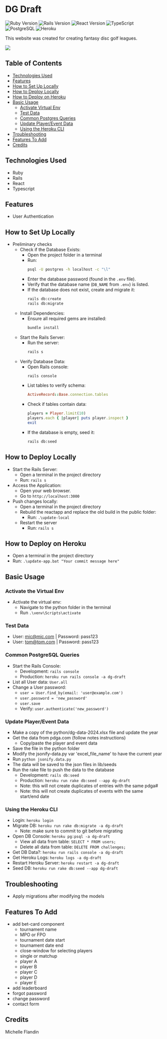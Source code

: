 # DG Draft

![Ruby Version](https://img.shields.io/badge/Ruby-3.2.3-cc0000.svg)
![Rails Version](https://img.shields.io/badge/Rails-7.1.3-cc0000.svg)
![React Version](https://img.shields.io/badge/React-18.2.0-61dafb.svg)
![TypeScript](https://img.shields.io/badge/TypeScript-5.3.3-3178c6.svg)
![PostgreSQL](https://img.shields.io/badge/Database-PostgreSQL-336791.svg)
![Heroku](https://img.shields.io/badge/Platform-Heroku-6762a6.svg)

This website was created for creating fantasy disc golf leagues.

<a href="https://dgdraft.com" target="_blank"><img src="https://img.shields.io/badge/Website-red?style=for-the-badge&logo=ruby"></a>


## Table of Contents
- [Technologies Used](#technologies-used)
- [Features](#features)
- [How to Set Up Locally](#setup-local)
- [How to Deploy Locally](#deploy-local)
- [How to Deploy on Heroku](#deploy-heroku)
- [Basic Usage](#basic-usage)
  - [Activate Virtual Env](#virtual-env)
  - [Test Data](#test-data)
  - [Common Postgres Queries](#postgres-queries)
  - [Update Player/Event Data](#update-pdga-data)
  - [Using the Heroku CLI](#heroku-cli)
- [Troubleshooting](#troubleshooting)
- [Features To Add](#features-to-add)
- [Credits](#credits)


## Technologies Used<a name="technologies-used"></a>
- Ruby
- Rails
- React
- Typescript
  

## Features<a name="features"></a>
- User Authentication


## How to Set Up Locally<a name="setup-local"></a>
- Preliminary checks  
  - Check if the Database Exists:
    - Open the project folder in a terminal
    - Run:
      ```bash
      psql -U postgres -h localhost -c "\l"
      ```
    - Enter the database password (found in the `.env` file).
    - Verify that the database name (`DB_NAME` from `.env`) is listed.
    - If the database does not exist, create and migrate it:
      ```bash
      rails db:create
      rails db:migrate
      ```
  - Install Dependencies:
    - Ensure all required gems are installed:
      ```bash
      bundle install
      ```
  - Start the Rails Server:
    - Run the server:
      ```bash
      rails s
      ```
  - Verify Database Data:
    - Open Rails console:
      ```bash
      rails console
      ```
    - List tables to verify schema:
      ```ruby
      ActiveRecord::Base.connection.tables
      ```
    - Check if tables contain data:
      ```ruby
      players = Player.limit(10)
      players.each { |player| puts player.inspect }
      exit
      ```
    - If the database is empty, seed it:
      ```bash
      rails db:seed
      ```

## How to Deploy Locally<a name="deploy-local"></a>
- Start the Rails Server:
  - Open a terminal in the project directory
  - Run: `rails s`
- Access the Application:
  - Open your web browser.
  - Go to `http://localhost:3000` 
- Push changes locally:
  - Open a terminal in the project directory
  - Rebuild the reactapp and replace the old build in the public folder:
    - Run: `.\update-local`
  - Restart the server
    - Run: `rails s`



## How to Deploy on Heroku<a name="deploy-heroku"></a>
- Open a terminal in the project directory
- Run: `.\update-app.bat "Your commit message here"`


## Basic Usage<a name="basic-usage"></a>


### Activate the Virtual Env<a name="virtual-env"></a>
- Activate the virtual env: 
  - Navigate to the python folder in the terminal
  - Run `.\venv\Scripts\activate`

### Test Data <a name="test-data"></a>
- User: mic@mic.com | Password: pass123
- User: tom@tom.com | Password: pass123


### Common PostgreSQL Queries<a name="postgres-queries"></a>
- Start the Rails Console:
  - Development: `rails console`
  - Production: `heroku run rails console -a dg-draft`
- List all User data: `User.all`
- Change a User password:
  - `user = User.find_by(email: 'user@example.com')`
  - `user.password = 'new_password'`
  - `user.save`
  - Verify: `user.authenticate('new_password')`

### Update Player/Event Data<a name="update-pdga-data"></a>
- Make a copy of the python/dg-data-2024.xlsx file and update the year
- Get the data from pdga.com (follow notes instructions)
  - Copy/paste the player and event data
- Save the file in the python folder
- Modify the jsonify-data.py var 'excel_file_name' to have the current year
- Run `python jsonify.data.py`
- The data will be saved to the json files in lib/seeds
- Run the rake file to push the data to the database 
  - Development: `rails db:seed`
  - Production: `heroku run rake db:seed --app dg-draft`
  - Note: this will not create duplicates of entries with the same pdga#
  - Note: this will not create duplicates of events with the same start/end date

### Using the Heroku CLI<a name="heroku-cli"></a>
- Login: `heroku login`
- Migrate DB: `heroku run rake db:migrate -a dg-draft`
  - Note: make sure to commit to git before migrating
- Open DB Console: `heroku pg:psql -a dg-draft`
  - View all data from table: `SELECT * FROM users;`
  - Delete all data from table: `DELETE FROM challenges;`
- Get DB Data?: `heroku run rails console -a dg-draft`
- Get Heroku Logs: `heroku logs -a dg-draft`
- Restart Heroku Server: `heroku restart -a dg-draft`
- Seed DB: `heroku run rake db:seed --app dg-draft`


## Troubleshooting<a name="troubleshooting"></a>
- Apply migrations after modifying the models

## Features To Add <a name="features-to-add"></a>
- add bet-card component
  - tournament name
  - MPO or FPO
  - tournament date start
  - tournament date end 
  - close-window for selecting players
  - single or matchup
  - player A
  - player B
  - player C
  - player D
  - player E
- add leaderboard
- forgot password
- change password
- contact form


## Credits <a name="credits"></a>
Michelle Flandin